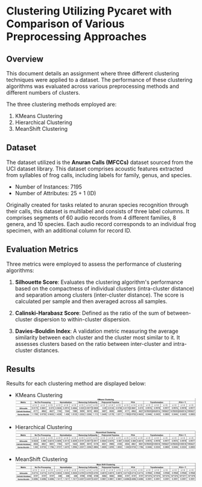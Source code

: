 # Clustering Utilizing Pycaret with Comparison of Various Preprocessing Approaches

## Overview

This document details an assignment where three different clustering techniques were applied to a dataset. The performance of these clustering algorithms was evaluated across various preprocessing methods and different numbers of clusters.

The three clustering methods employed are:

1. KMeans Clustering
2. Hierarchical Clustering
3. MeanShift Clustering

## Dataset

The dataset utilized is the **Anuran Calls (MFCCs)** dataset sourced from the UCI dataset library. This dataset comprises acoustic features extracted from syllables of frog calls, including labels for family, genus, and species.

- Number of Instances: 7195
- Number of Attributes: 25 + 1 (ID)

Originally created for tasks related to anuran species recognition through their calls, this dataset is multilabel and consists of three label columns. It comprises segments of 60 audio records from 4 different families, 8 genera, and 10 species. Each audio record corresponds to an individual frog specimen, with an additional column for record ID.

## Evaluation Metrics

Three metrics were employed to assess the performance of clustering algorithms:

1. **Silhouette Score**: Evaluates the clustering algorithm's performance based on the compactness of individual clusters (intra-cluster distance) and separation among clusters (inter-cluster distance). The score is calculated per sample and then averaged across all samples.

2. **Calinski-Harabasz Score**: Defined as the ratio of the sum of between-cluster dispersion to within-cluster dispersion.

3. **Davies-Bouldin Index**: A validation metric measuring the average similarity between each cluster and the cluster most similar to it. It assesses clusters based on the ratio between inter-cluster and intra-cluster distances.

## Results

Results for each clustering method are displayed below:

- KMeans Clustering
  ![KMeans Result](https://github.com/kunalarora0930/Clustering-Assignment/blob/main/Results/Kmeans.png)

- Hierarchical Clustering
  ![Hierarchical Result](https://github.com/kunalarora0930/Clustering-Assignment/blob/main/Results/Hierarchical.png)

- MeanShift Clustering
  ![MeanShift Result](https://github.com/kunalarora0930/Clustering-Assignment/blob/main/Results/Mean%20Shift.png)